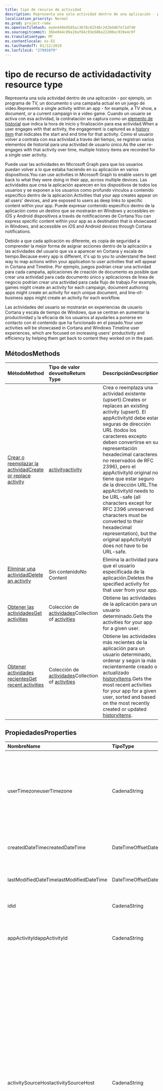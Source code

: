 ```yaml
---
title: tipo de recurso de actividad
description: Representa una sola actividad dentro de una aplicación - por ejemplo, un programa de TV, un documento o una campaña actual en un juego de vídeo. Cuando un usuario se activa con esa actividad, la contratación se captura como un elemento de historial que indica la hora de inicio y finalización para esa actividad. Como el usuario volver a contrata con esa actividad a través del tiempo, se registran varios elementos de historial para una actividad de usuario único.
localization_priority: Normal
ms.prod: project-rome
ms.openlocfilehash: eade448e9585ac3678c81548c242bd467e71df40
ms.sourcegitcommit: 36be044c89a19af84c93e586e22200ec919e4c9f
ms.translationtype: MT
ms.contentlocale: es-ES
ms.lasthandoff: 01/12/2019
ms.locfileid: "27991079"
---
```

# <a name="activity-resource-type"></a><span data-ttu-id="96b97-105">tipo de recurso de actividad</span><span class="sxs-lookup"><span data-stu-id="96b97-105">activity resource type</span></span>

<span data-ttu-id="96b97-106">Representa una sola actividad dentro de una aplicación - por ejemplo, un programa de TV, un documento o una campaña actual en un juego de vídeo.</span><span class="sxs-lookup"><span data-stu-id="96b97-106">Represents a single activity within an app - for example, a TV show, a document, or a current campaign in a video game.</span></span> <span data-ttu-id="96b97-107">Cuando un usuario se activa con esa actividad, la contratación se captura como un [elemento de historial](projectrome-historyitem.md) que indica la hora de inicio y finalización para esa actividad.</span><span class="sxs-lookup"><span data-stu-id="96b97-107">When a user engages with that activity, the engagement is captured as a [history item](projectrome-historyitem.md) that indicates the start and end time for that activity.</span></span> <span data-ttu-id="96b97-108">Como el usuario volver a contrata con esa actividad a través del tiempo, se registran varios elementos de historial para una actividad de usuario único.</span><span class="sxs-lookup"><span data-stu-id="96b97-108">As the user re-engages with that activity over time, multiple history items are recorded for a single user activity.</span></span>

<span data-ttu-id="96b97-109">Puede usar las actividades en Microsoft Graph para que los usuarios puedan volver a lo que estaba haciendo en su aplicación en varios dispositivos.</span><span class="sxs-lookup"><span data-stu-id="96b97-109">You can use activities in Microsoft Graph to enable users to get back to what they were doing in their app, across multiple devices.</span></span> <span data-ttu-id="96b97-110">Las actividades que crea la aplicación aparecen en los dispositivos de todos los usuarios y se exponen a los usuarios como profundo vínculos a contenido específico dentro de la aplicación.</span><span class="sxs-lookup"><span data-stu-id="96b97-110">Activities that your app creates appear on all users' devices, and are exposed to users as deep links to specific content within your app.</span></span> <span data-ttu-id="96b97-111">Puede expresar contenido específico dentro de la aplicación como un destino que se mostrarán en Windows y accesibles en iOS y Android dispositivos a través de notificaciones de Cortana.</span><span class="sxs-lookup"><span data-stu-id="96b97-111">You can express specific content within your app as a destination that is showcased in Windows, and accessible on iOS and Android devices through Cortana notifications.</span></span>

<span data-ttu-id="96b97-112">Debido a que cada aplicación es diferente, es copia de seguridad a comprender la mejor forma de asignar acciones dentro de la aplicación a las actividades del usuario que va a aparecer en Cortana y escala de tiempo.</span><span class="sxs-lookup"><span data-stu-id="96b97-112">Because every app is different, it's up to you to understand the best way to map actions within your application to user activities that will appear in Cortana and Timeline.</span></span> <span data-ttu-id="96b97-113">Por ejemplo, juegos podrían crear una actividad para cada campaña, aplicaciones de creación de documento es posible que crear una actividad para cada documento único y aplicaciones de línea de negocio podrían crear una actividad para cada flujo de trabajo.</span><span class="sxs-lookup"><span data-stu-id="96b97-113">For example, games might create an activity for each campaign, document authoring apps might create an activity for each unique document, and line-of-business apps might create an activity for each workflow.</span></span>

<span data-ttu-id="96b97-114">Las actividades del usuario se mostrarán en experiencias de usuario Cortana y escala de tiempo de Windows, que se centran en aumentar la productividad y la eficacia de los usuarios al ayudarles a ponerse en contacto con el contenido que ha funcionado en el pasado.</span><span class="sxs-lookup"><span data-stu-id="96b97-114">Your user activities will be showcased in Cortana and Windows Timeline user experiences, which are focused on increasing users' productivity and efficiency by helping them get back to content they worked on in the past.</span></span>

## <a name="methods"></a><span data-ttu-id="96b97-115">Métodos</span><span class="sxs-lookup"><span data-stu-id="96b97-115">Methods</span></span>

|<span data-ttu-id="96b97-116">Método</span><span class="sxs-lookup"><span data-stu-id="96b97-116">Method</span></span> | <span data-ttu-id="96b97-117">Tipo de valor devuelto</span><span class="sxs-lookup"><span data-stu-id="96b97-117">Return Type</span></span> | <span data-ttu-id="96b97-118">Descripción</span><span class="sxs-lookup"><span data-stu-id="96b97-118">Description</span></span>|
|:------|:------------|:-----------|
|[<span data-ttu-id="96b97-119">Crear o reemplazar la actividad</span><span class="sxs-lookup"><span data-stu-id="96b97-119">Create or replace activity</span></span>](../api/projectrome-put-activity.md) | [<span data-ttu-id="96b97-120">activity</span><span class="sxs-lookup"><span data-stu-id="96b97-120">activity</span></span>](projectrome-activity.md) |<span data-ttu-id="96b97-121">Crea o reemplaza una actividad existente (upsert).</span><span class="sxs-lookup"><span data-stu-id="96b97-121">Creates or replaces an existing activity (upsert).</span></span> <span data-ttu-id="96b97-122">El appActivityId debe estar seguras de dirección URL (todos los caracteres excepto deben convertirse en su representación hexadecimal caracteres no reservados de RFC 2396), pero el appActivityId original no tiene que estar seguro de la dirección URL.</span><span class="sxs-lookup"><span data-stu-id="96b97-122">The appActivityId needs to be URL-safe (all characters except for RFC 2396 unreserved characters must be converted to their hexadecimal representation), but the original appActivityId does not have to be URL-safe.</span></span> |
|[<span data-ttu-id="96b97-123">Eliminar una actividad</span><span class="sxs-lookup"><span data-stu-id="96b97-123">Delete an activity</span></span>](../api/projectrome-delete-activity.md) | <span data-ttu-id="96b97-124">Sin contenido</span><span class="sxs-lookup"><span data-stu-id="96b97-124">No Content</span></span> | <span data-ttu-id="96b97-125">Elimina la actividad para que el usuario especificada de la aplicación.</span><span class="sxs-lookup"><span data-stu-id="96b97-125">Deletes the specified activity for that user from your app.</span></span>|
|[<span data-ttu-id="96b97-126">Obtener las actividades</span><span class="sxs-lookup"><span data-stu-id="96b97-126">Get activities</span></span>](../api/projectrome-get-activities.md) | <span data-ttu-id="96b97-127">Colección de [actividades](projectrome-activity.md)</span><span class="sxs-lookup"><span data-stu-id="96b97-127">Collection of [activities](projectrome-activity.md)</span></span> | <span data-ttu-id="96b97-128">Obtiene las actividades de la aplicación para un usuario determinado.</span><span class="sxs-lookup"><span data-stu-id="96b97-128">Gets the activities for your app for a given user.</span></span>|
|[<span data-ttu-id="96b97-129">Obtener actividades recientes</span><span class="sxs-lookup"><span data-stu-id="96b97-129">Get recent activities</span></span>](../api/projectrome-get-recent-activities.md) | <span data-ttu-id="96b97-130">Colección de [actividades](projectrome-activity.md)</span><span class="sxs-lookup"><span data-stu-id="96b97-130">Collection of [activities](projectrome-activity.md)</span></span> | <span data-ttu-id="96b97-131">Obtiene las actividades más recientes de la aplicación para un usuario determinado, ordenar y según la más recientemente creado o actualizado [historyItems](projectrome-historyitem.md).</span><span class="sxs-lookup"><span data-stu-id="96b97-131">Gets the most recent activities for your app for a given user, sorted and based on the most recently created or updated [historyItems](projectrome-historyitem.md).</span></span>|

## <a name="properties"></a><span data-ttu-id="96b97-132">Propiedades</span><span class="sxs-lookup"><span data-stu-id="96b97-132">Properties</span></span>

|<span data-ttu-id="96b97-133">Nombre</span><span class="sxs-lookup"><span data-stu-id="96b97-133">Name</span></span> | <span data-ttu-id="96b97-134">Tipo</span><span class="sxs-lookup"><span data-stu-id="96b97-134">Type</span></span> | <span data-ttu-id="96b97-135">Descripción</span><span class="sxs-lookup"><span data-stu-id="96b97-135">Description</span></span>|
|:----|:-----|:-----------|
|<span data-ttu-id="96b97-136">userTimezone</span><span class="sxs-lookup"><span data-stu-id="96b97-136">userTimezone</span></span> | <span data-ttu-id="96b97-137">Cadena</span><span class="sxs-lookup"><span data-stu-id="96b97-137">String</span></span> | <span data-ttu-id="96b97-138">Opcional.</span><span class="sxs-lookup"><span data-stu-id="96b97-138">Optional.</span></span> <span data-ttu-id="96b97-139">La zona horaria en la que se encuentra el dispositivo del usuario utilizado para generar la actividad en tiempo de creación de la actividad; valores proporcionados como Olson identificadores con el fin de admitir la representación de multiplataforma.</span><span class="sxs-lookup"><span data-stu-id="96b97-139">The timezone in which the user's device used to generate the activity was located at activity creation time; values supplied as Olson IDs in order to support cross-platform representation.</span></span>|
|<span data-ttu-id="96b97-140">createdDateTime</span><span class="sxs-lookup"><span data-stu-id="96b97-140">createdDateTime</span></span> | <span data-ttu-id="96b97-141">DateTimeOffset</span><span class="sxs-lookup"><span data-stu-id="96b97-141">DateTimeOffset</span></span> | <span data-ttu-id="96b97-142">Establecido por el servidor.</span><span class="sxs-lookup"><span data-stu-id="96b97-142">Set by the server.</span></span> <span data-ttu-id="96b97-143">Fecha y hora en UTC cuando se creó el objeto en el servidor.</span><span class="sxs-lookup"><span data-stu-id="96b97-143">DateTime in UTC when the object was created on the server.</span></span> |
|<span data-ttu-id="96b97-144">lastModifiedDateTime</span><span class="sxs-lookup"><span data-stu-id="96b97-144">lastModifiedDateTime</span></span> | <span data-ttu-id="96b97-145">DateTimeOffset</span><span class="sxs-lookup"><span data-stu-id="96b97-145">DateTimeOffset</span></span> | <span data-ttu-id="96b97-146">Establecido por el servidor.</span><span class="sxs-lookup"><span data-stu-id="96b97-146">Set by the server.</span></span> <span data-ttu-id="96b97-147">Fecha y hora en UTC cuando se modificó el objeto en el servidor.</span><span class="sxs-lookup"><span data-stu-id="96b97-147">DateTime in UTC when the object was modified on the server.</span></span> |
|<span data-ttu-id="96b97-148">id</span><span class="sxs-lookup"><span data-stu-id="96b97-148">id</span></span> | <span data-ttu-id="96b97-149">Cadena</span><span class="sxs-lookup"><span data-stu-id="96b97-149">String</span></span> | <span data-ttu-id="96b97-150">Identificador generado por el servidor usado para direcciones URL.</span><span class="sxs-lookup"><span data-stu-id="96b97-150">Server-generated ID used for URL addressing.</span></span>|
|<span data-ttu-id="96b97-151">appActivityId</span><span class="sxs-lookup"><span data-stu-id="96b97-151">appActivityId</span></span> | <span data-ttu-id="96b97-152">Cadena</span><span class="sxs-lookup"><span data-stu-id="96b97-152">String</span></span> | <span data-ttu-id="96b97-153">Obligatorio.</span><span class="sxs-lookup"><span data-stu-id="96b97-153">Required.</span></span> <span data-ttu-id="96b97-154">El identificador de actividad único en el contexto de la aplicación - suministrada por el autor de la llamada e inmutable a partir de entonces.</span><span class="sxs-lookup"><span data-stu-id="96b97-154">The unique activity ID in the context of the app - supplied by caller and immutable thereafter.</span></span>|
|<span data-ttu-id="96b97-155">activitySourceHost</span><span class="sxs-lookup"><span data-stu-id="96b97-155">activitySourceHost</span></span> | <span data-ttu-id="96b97-156">Cadena</span><span class="sxs-lookup"><span data-stu-id="96b97-156">String</span></span> | <span data-ttu-id="96b97-157">Obligatorio.</span><span class="sxs-lookup"><span data-stu-id="96b97-157">Required.</span></span> <span data-ttu-id="96b97-158">Dirección URL para el dominio que representa la asignación de identidad de multiplataforma para la aplicación.</span><span class="sxs-lookup"><span data-stu-id="96b97-158">URL for the domain representing the cross-platform identity mapping for the app.</span></span> <span data-ttu-id="96b97-159">La asignación es configurable a través del centro de desarrollo de Windows o bien almacenado como un archivo JSON hospedado en el dominio.</span><span class="sxs-lookup"><span data-stu-id="96b97-159">Mapping is stored either as a JSON file hosted on the domain or configurable via Windows Dev Center.</span></span> <span data-ttu-id="96b97-160">El archivo JSON se denomina entre-plataforma-aplicación-identificadores y se hospeda en la raíz de su dominio HTTPS, ya sea en el dominio de nivel superior o incluir un dominio sub.</span><span class="sxs-lookup"><span data-stu-id="96b97-160">The JSON file is named cross-platform-app-identifiers and is hosted at root of your HTTPS domain, either at the top level domain or include a sub domain.</span></span> <span data-ttu-id="96b97-161">Por ejemplo: https://contoso.com o https://myapp.contoso.com, pero NO https://myapp.contoso.com/somepath.</span><span class="sxs-lookup"><span data-stu-id="96b97-161">For example: https://contoso.com or https://myapp.contoso.com but NOT https://myapp.contoso.com/somepath.</span></span> <span data-ttu-id="96b97-162">Debe tener un archivo único y el dominio (o dominio sub) por identidad de aplicación multiplataforma.</span><span class="sxs-lookup"><span data-stu-id="96b97-162">You must have a unique file and domain (or sub domain) per cross-platform app identity.</span></span> <span data-ttu-id="96b97-163">Por ejemplo, un archivo independiente y un dominio se necesita para Word y PowerPoint.</span><span class="sxs-lookup"><span data-stu-id="96b97-163">For example, a separate file and domain is needed for Word vs. PowerPoint.</span></span>|
|<span data-ttu-id="96b97-164">appDisplayName</span><span class="sxs-lookup"><span data-stu-id="96b97-164">appDisplayName</span></span> | <span data-ttu-id="96b97-165">Cadena</span><span class="sxs-lookup"><span data-stu-id="96b97-165">String</span></span> | <span data-ttu-id="96b97-166">Opcional.</span><span class="sxs-lookup"><span data-stu-id="96b97-166">Optional.</span></span> <span data-ttu-id="96b97-167">Descripción de texto breve de la aplicación que se usa para generar la actividad para su uso en los casos, cuando la aplicación no está instalada en el dispositivo del usuario local.</span><span class="sxs-lookup"><span data-stu-id="96b97-167">Short text description of the app used to generate the activity for use in cases when the app is not installed on the user’s local device.</span></span>|
|<span data-ttu-id="96b97-168">activationUrl</span><span class="sxs-lookup"><span data-stu-id="96b97-168">activationUrl</span></span> | <span data-ttu-id="96b97-169">Cadena</span><span class="sxs-lookup"><span data-stu-id="96b97-169">String</span></span> | <span data-ttu-id="96b97-170">Obligatorio.</span><span class="sxs-lookup"><span data-stu-id="96b97-170">Required.</span></span> <span data-ttu-id="96b97-171">Dirección URL utilizada para iniciar la actividad en la mejor experiencia nativa representada por el identificador de aplicación.</span><span class="sxs-lookup"><span data-stu-id="96b97-171">URL used to launch the activity in the best native experience represented by the appId.</span></span> <span data-ttu-id="96b97-172">Es posible que se inicie una aplicación basada en web si no existe ninguna aplicación nativa.</span><span class="sxs-lookup"><span data-stu-id="96b97-172">Might launch a web-based app if no native app exists.</span></span>|
|<span data-ttu-id="96b97-173">fallbackUrl</span><span class="sxs-lookup"><span data-stu-id="96b97-173">fallbackUrl</span></span> | <span data-ttu-id="96b97-174">Cadena</span><span class="sxs-lookup"><span data-stu-id="96b97-174">String</span></span> | <span data-ttu-id="96b97-175">Opcional.</span><span class="sxs-lookup"><span data-stu-id="96b97-175">Optional.</span></span> <span data-ttu-id="96b97-176">Dirección URL utilizada para iniciar la actividad en una aplicación basada en web, si está disponible.</span><span class="sxs-lookup"><span data-stu-id="96b97-176">URL used to launch the activity in a web-based app, if available.</span></span>|
|<span data-ttu-id="96b97-177">contentUrl</span><span class="sxs-lookup"><span data-stu-id="96b97-177">contentUrl</span></span> | <span data-ttu-id="96b97-178">Cadena</span><span class="sxs-lookup"><span data-stu-id="96b97-178">String</span></span> | <span data-ttu-id="96b97-179">Opcional.</span><span class="sxs-lookup"><span data-stu-id="96b97-179">Optional.</span></span> <span data-ttu-id="96b97-180">Se usa en el caso de que el contenido se puede representar fuera de una experiencia de la aplicación nativa o basada en web (por ejemplo, un puntero a un elemento en una fuente RSS).</span><span class="sxs-lookup"><span data-stu-id="96b97-180">Used in the event the content can be rendered outside of a native or web-based app experience (for example, a pointer to an item in an RSS feed).</span></span>|
|<span data-ttu-id="96b97-181">visualElements</span><span class="sxs-lookup"><span data-stu-id="96b97-181">visualElements</span></span>| [<span data-ttu-id="96b97-182">visualInfo</span><span class="sxs-lookup"><span data-stu-id="96b97-182">visualInfo</span></span>](../resources/projectrome-visualinfo.md) | <span data-ttu-id="96b97-183">Obligatorio.</span><span class="sxs-lookup"><span data-stu-id="96b97-183">Required.</span></span> <span data-ttu-id="96b97-184">El objeto que contiene información para representar la actividad en la UX.</span><span class="sxs-lookup"><span data-stu-id="96b97-184">The object containing information to render the activity in the UX.</span></span>|
|<span data-ttu-id="96b97-185">contentInfo</span><span class="sxs-lookup"><span data-stu-id="96b97-185">contentInfo</span></span> | <span data-ttu-id="96b97-186">Objeto JSON sin tipo</span><span class="sxs-lookup"><span data-stu-id="96b97-186">Untyped JSON object</span></span> | <span data-ttu-id="96b97-187">Opcional.</span><span class="sxs-lookup"><span data-stu-id="96b97-187">Optional.</span></span> <span data-ttu-id="96b97-188">Un fragmento personalizado de datos - descripción extensible JSON-larga distancia de contenido de acuerdo con la sintaxis [schema.org](https://schema.org) .</span><span class="sxs-lookup"><span data-stu-id="96b97-188">A custom piece of data - JSON-LD extensible description of content according to [schema.org](https://schema.org) syntax.</span></span>|
|<span data-ttu-id="96b97-189">expirationDateTime</span><span class="sxs-lookup"><span data-stu-id="96b97-189">expirationDateTime</span></span> | <span data-ttu-id="96b97-190">DateTimeOffset</span><span class="sxs-lookup"><span data-stu-id="96b97-190">DateTimeOffset</span></span> | <span data-ttu-id="96b97-191">Establecido por el servidor.</span><span class="sxs-lookup"><span data-stu-id="96b97-191">Set by the server.</span></span> <span data-ttu-id="96b97-192">Fecha y hora en UTC cuando el objeto caducado en el servidor.</span><span class="sxs-lookup"><span data-stu-id="96b97-192">DateTime in UTC when the object expired on the server.</span></span>|
|<span data-ttu-id="96b97-193">status</span><span class="sxs-lookup"><span data-stu-id="96b97-193">status</span></span> | <span data-ttu-id="96b97-194">status</span><span class="sxs-lookup"><span data-stu-id="96b97-194">status</span></span> | <span data-ttu-id="96b97-195">Establecido por el servidor.</span><span class="sxs-lookup"><span data-stu-id="96b97-195">Set by the server.</span></span> <span data-ttu-id="96b97-196">Código de estado que se usa para identificar objetos válidos.</span><span class="sxs-lookup"><span data-stu-id="96b97-196">A status code used to identify valid objects.</span></span> <span data-ttu-id="96b97-197">Valores: activo, actualizar, eliminar, pasa por alto.</span><span class="sxs-lookup"><span data-stu-id="96b97-197">Values: active, updated, deleted, ignored.</span></span>|

## <a name="relationships"></a><span data-ttu-id="96b97-198">Relaciones</span><span class="sxs-lookup"><span data-stu-id="96b97-198">Relationships</span></span>

|<span data-ttu-id="96b97-199">Relación</span><span class="sxs-lookup"><span data-stu-id="96b97-199">Relationship</span></span> | <span data-ttu-id="96b97-200">Tipo</span><span class="sxs-lookup"><span data-stu-id="96b97-200">Type</span></span> | <span data-ttu-id="96b97-201">Descripción</span><span class="sxs-lookup"><span data-stu-id="96b97-201">Description</span></span>|
|:------------|:-----|:-----------|
|<span data-ttu-id="96b97-202">historyItems</span><span class="sxs-lookup"><span data-stu-id="96b97-202">historyItems</span></span>| <span data-ttu-id="96b97-203">colección de [activityHistoryItem](../resources/projectrome-historyitem.md)</span><span class="sxs-lookup"><span data-stu-id="96b97-203">[activityHistoryItem](../resources/projectrome-historyitem.md) collection</span></span> | <span data-ttu-id="96b97-204">Opcional.</span><span class="sxs-lookup"><span data-stu-id="96b97-204">Optional.</span></span> <span data-ttu-id="96b97-205">NavigationProperty/contención; propiedad de navegación para historyItems de la actividad.</span><span class="sxs-lookup"><span data-stu-id="96b97-205">NavigationProperty/Containment; navigation property to the activity's historyItems.</span></span>|

## <a name="json-representation"></a><span data-ttu-id="96b97-206">Representación JSON</span><span class="sxs-lookup"><span data-stu-id="96b97-206">JSON representation</span></span>

<span data-ttu-id="96b97-207">Aquí tiene una representación JSON del recurso.</span><span class="sxs-lookup"><span data-stu-id="96b97-207">Here is a JSON representation of the resource.</span></span>

<!-- {
  "blockType": "resource",
  "optionalProperties": [
    "userTimezone",
    "appDisplayName",
    "fallbackUrl",
    "contentUrl",
    "contentInfo",
    "visualElements",
    "historyItems"
  ],
  "baseType": "microsoft.graph.entity",
  "@odata.type": "microsoft.graph.userActivity",
  "@odata.annotations": [
    {
      "capabilities": {
        "countable": false,
        "selectable": false,
        "skippable": false
      }
    }
  ]
}-->

```json
{
    "appActivityId": "String",
    "activitySourceHost": "String (host name/domain/URL)",
    "userTimezone": "String",
    "appDisplayName": "String",
    "activationUrl": "String (URL)",
    "contentUrl": "String (URL)",
    "fallbackUrl": "String (URL)",
    "createdDateTime": "DateTimeOffset",
    "lastModifiedDateTime": "DateTimeOffset",
    "expirationDateTime": "DateTimeOffset",
    "id": "String",
    "status": "active | updated | deleted | ignored",
    "contentInfo": { "@odata.type": "microsoft.graph.Json" },
    "visualElements": { "@odata.type": "microsoft.graph.visualInfo" },
    "historyItems": [{ "@odata.type": "microsoft.graph.activityHistoryItem" }]
}
```

<!-- uuid: 8fcb5dbc-d5aa-4681-8e31-b001d5168d79
2017-06-07 14:57:30 UTC -->
<!-- {
  "type": "#page.annotation",
  "description": "activity resource",
  "keywords": "",
  "section": "documentation",
  "tocPath": ""
}-->
